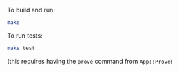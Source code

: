 To build and run:

```sh
make
```

To run tests:

```sh
make test
```

(this requires having the `prove` command from `App::Prove`)

